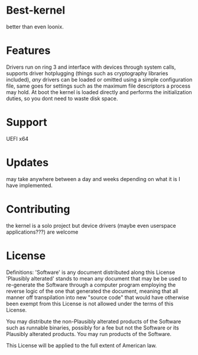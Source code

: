 # Best-kernel
better than even loonix.

# Features
Drivers run on ring 3 and interface with devices through system calls, supports driver hotplugging (things such as cryptography libraries included), *any* drivers can be loaded or omitted using a simple configuration file, same goes for settings such as the maximum file descriptors a process may hold.
At boot the kernel is loaded directly and performs the initialization duties, so you dont need to waste disk space.

# Support
UEFI x64

# Updates
may take anywhere between a day and weeks depending on what it is I have implemented.

# Contributing
the kernel is a solo project but device drivers (maybe even userspace applications???) are welcome

# License
Definitions:
'Software' is any document distributed along this License
'Plausibly alterated' stands to mean any document that may be be used to re-generate the Software through a computer program employing the reverse logic
of the one that generated the document, meaning that all manner off transpilation into new "source code" that would have otherwise been exempt from this License is not allowed under the terms of this License.

You may distribute the non-Plausibly alterated products of the Software such as runnable binaries, possibly for a fee
but not the Software or its Plausibly alterated products.
You may run products of the Software.

This License will be applied to the full extent of American law.

